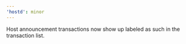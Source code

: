 ```yaml
---
'hostd': minor
---
```


Host announcement transactions now show up labeled as such in the transaction list.
